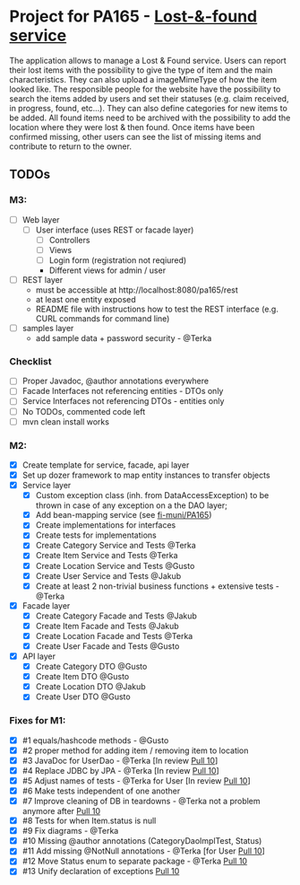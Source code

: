 # Project for PA165 - [Lost-&-found service](https://is.muni.cz/auth/rozpis/tema?fakulta=1433;studium=822684;kod=PA165;predmet=1144638;sorter=vedouci;balik=336601;tema=336641;uplne_info=1;obdobi=7403)
The application allows to manage a Lost & Found service. Users can report their lost items with the possibility to give the type of item and the main characteristics. They can also upload a imageMimeType of how the item looked like. The responsible people for the website have the possibility to search the items added by users and set their statuses (e.g. claim received, in progress, found, etc...). They can also define categories for new items to be added. All found items need to be archived with the possibility to add the location where they were lost & then found. Once items have been confirmed missing, other users can see the list of missing items and contribute to return to the owner.


## TODOs

### M3:
* [ ] Web layer
   * [ ] User interface (uses REST or facade layer)
      * [ ] Controllers
      * [ ] Views
      * [ ] Login form (registration not reqiured)
      - Different views for admin / user
* [ ] REST layer
   - must be accessible at http://localhost:8080/pa165/rest
   - at least one entity exposed
   - README file with instructions how to test the REST interface (e.g. CURL commands for command line)
* [ ] samples layer
   - add sample data + password security - @Terka
   
### Checklist
* [ ] Proper Javadoc, @author annotations everywhere
* [ ] Facade Interfaces not referencing entities - DTOs only
* [ ] Service Interfaces not referencing DTOs - entities only
* [ ] No TODOs, commented code left
* [ ] mvn clean install works

### M2:
* [x] Create template for service, facade, api layer
* [x] Set up dozer framework to map entity instances to transfer objects
* [x] Service layer
    * [x] Custom exception class (inh. from DataAccessException) to be thrown in case of any exception on a the DAO layer;
    * [x] Add bean-mapping service (see [fi-muni/PA165](https://github.com/fi-muni/PA165/blob/master/eshop-service/src/main/java/cz/fi/muni/pa165/service/BeanMappingService.java))
    * [x] Create implementations for interfaces
    * [x] Create tests for implementations
    * [x] Create Category Service  and Tests @Terka
    * [x] Create Item Service and Tests @Terka
    * [x] Create Location Service and Tests @Gusto
    * [x] Create User Service and Tests @Jakub
    * [x] Create at least 2 non-trivial business functions + extensive tests - @Terka
* [x] Facade layer
    * [x] Create Category Facade and Tests @Jakub
    * [x] Create Item Facade and Tests @Jakub
    * [x] Create Location Facade and Tests @Terka
    * [x] Create User Facade and Tests @Gusto
* [x] API layer
    * [x] Create Category DTO @Gusto
    * [x] Create Item DTO @Gusto
    * [x] Create Location DTO @Jakub
    * [x] Create User DTO @Gusto

### Fixes for M1:
* [x] #1 equals/hashcode methods - @Gusto
* [x] #2 proper method for adding item / removing item to location
* [x] #3 JavaDoc for UserDao - @Terka [In review [Pull 10](https://github.com/TerkaSlaninakova/PA165-lost-and-found-service/pull/10)]
* [x] #4 Replace JDBC by JPA - @Terka [In review [Pull 10](https://github.com/TerkaSlaninakova/PA165-lost-and-found-service/pull/10)]
* [x] #5 Adjust names of tests - @Terka for User [In review [Pull 10](https://github.com/TerkaSlaninakova/PA165-lost-and-found-service/pull/10)]
* [x] #6 Make tests independent of one another
* [x] #7 Improve cleaning of DB in teardowns - @Terka not a problem anymore after [Pull 10](https://github.com/TerkaSlaninakova/PA165-lost-and-found-service/pull/10)
* [x] #8 Tests for when Item.status is null
* [x] #9 Fix diagrams - @Terka
* [x] #10 Missing @author annotations (CategoryDaoImplTest, Status)
* [x] #11 Add missing @NotNull annotations - @Terka [for User [Pull 10](https://github.com/TerkaSlaninakova/PA165-lost-and-found-service/pull/10)]
* [x] #12 Move Status enum to separate package - @Terka [Pull 10](https://github.com/TerkaSlaninakova/PA165-lost-and-found-service/pull/10)
* [x] #13 Unify declaration of exceptions [Pull 10](https://github.com/TerkaSlaninakova/PA165-lost-and-found-service/pull/10)
